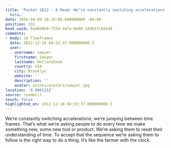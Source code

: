 ```yaml
---
title: 'Pocket 2012 - A Read: We’re constantly switching accelerations; we’re jumping
  betw…'
date: 2016-04-09 18:16:00.600000000 -04:00
position: 232
book_uuid: 0ad0d9b9-7259-4e7a-8e99-10d91fc62e48
comments:
- body: 10 Timeframes
  date: 2012-12-10 04:32:37.000000000 Z
  user:
    username: sawyer
    firstname: Sawyer
    lastname: Hollenshead
    country: USA
    city: Brooklyn
    website: ''
    description: ''
    avatar: assets/avatars/sawyer.jpg
location: '0.0861152'
source: readmill
touch: false
highlighted_on: 2012-12-10 04:32:37.000000000 Z
---
```


We’re constantly switching accelerations; we’re jumping between time frames. That’s what we’re asking people to do every time we make something new, some new tool or product. We’re asking them to reset their understanding of time. To accept that the sequence we’re asking them to follow is the right way to do a thing. It’s like the farmer with the clock.